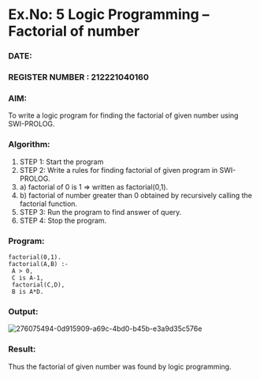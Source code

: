# Ex.No: 5   Logic Programming – Factorial of number   
### DATE:                                                                            
### REGISTER NUMBER : 212221040160
### AIM: 
To  write  a logic program for finding the factorial of given number using SWI-PROLOG. 
### Algorithm:
1. STEP 1: Start the program
2. STEP 2:  Write a rules for finding factorial of given program in SWI-PROLOG.
3.   a)	factorial of 0 is 1 => written as factorial(0,1).
4.   b)	factorial of number greater than 0 obtained by recursively calling the factorial    function.
5. STEP 3: Run the program  to find answer of  query.
6. STEP 4: Stop the program.

### Program:
```
factorial(0,1).
factorial(A,B) :-
 A > 0,
 C is A-1,
 factorial(C,D),
 B is A*D.
```


### Output:
![276075494-0d915909-a69c-4bd0-b45b-e3a9d35c576e](https://github.com/hariharan2383/AI_Lab_2023-24/assets/117346668/a3f9eaeb-0fdd-4115-89cf-7fd8582bb8de)


### Result:
Thus the factorial of given number was found by logic programming. 
